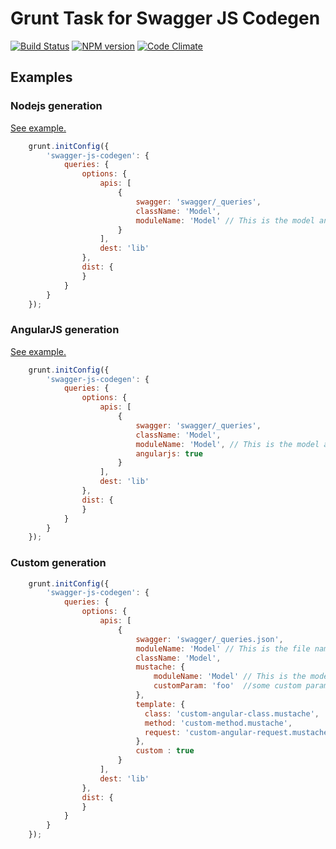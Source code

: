 # Grunt Task for Swagger JS Codegen

[![Build Status](https://travis-ci.org/wcandillon/grunt-swagger-js-codegen.svg?branch=master)](https://travis-ci.org/wcandillon/grunt-swagger-js-codegen) [![NPM version](http://img.shields.io/npm/v/grunt-swagger-js-codegen.svg?style=flat)](http://badge.fury.io/js/grunt-swagger-js-codegen) [![Code Climate](http://img.shields.io/codeclimate/github/wcandillon/grunt-swagger-js-codegen.svg?style=flat)](https://codeclimate.com/github/wcandillon/grunt-swagger-js-codegen)

## Examples
### Nodejs generation
[See example.](https://github.com/28msec/28.io-nodejs/blob/master/Gruntfile.js#L11)
```javascript
    grunt.initConfig({
        'swagger-js-codegen': {
            queries: {
                options: {
                    apis: [
                        {
                            swagger: 'swagger/_queries',
                            className: 'Model',
                            moduleName: 'Model' // This is the model and file name
                        }
                    ],
                    dest: 'lib'
                },
                dist: {
                }
            }
        }
    });
```

### AngularJS generation
[See example.](https://github.com/28msec/28.io-angularjs/blob/master/Gruntfile.js#L27)
```javascript
    grunt.initConfig({
        'swagger-js-codegen': {
            queries: {
                options: {
                    apis: [
                        {
                            swagger: 'swagger/_queries',
                            className: 'Model',
                            moduleName: 'Model', // This is the model and file name
                            angularjs: true
                        }
                    ],
                    dest: 'lib'
                },
                dist: {
                }
            }
        }
    });
```

### Custom generation
```javascript
    grunt.initConfig({
        'swagger-js-codegen': {
            queries: {
                options: {
                    apis: [
                        {
                            swagger: 'swagger/_queries.json',
                            moduleName: 'Model' // This is the file name
                            className: 'Model',
                            mustache: {
                                moduleName: 'Model' // This is the model name - it should be repeated here if you want to use it in mustache templates
                                customParam: 'foo'  //some custom param used in mustache templates
                            },
                            template: {
                              class: 'custom-angular-class.mustache',
                              method: 'custom-method.mustache',
                              request: 'custom-angular-request.mustache'
                            },
                            custom : true
                        }
                    ],
                    dest: 'lib'
                },
                dist: {
                }
            }
        }
    });
